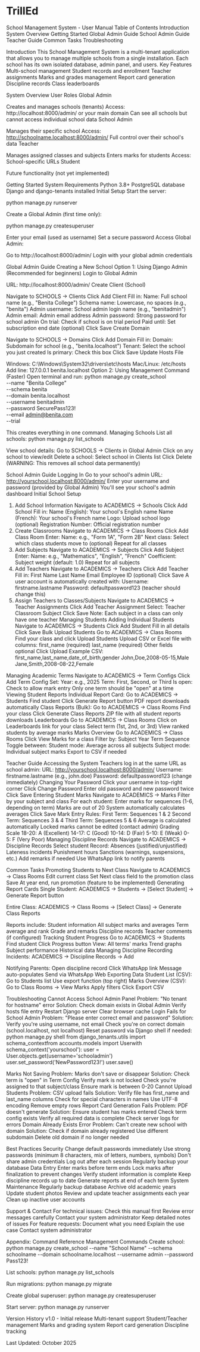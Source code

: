 # TrillEd
School Management System - User Manual
Table of Contents
Introduction
System Overview
Getting Started
Global Admin Guide
School Admin Guide
Teacher Guide
Common Tasks
Troubleshooting

Introduction
This School Management System is a multi-tenant application that allows you to manage multiple schools from a single installation. Each school has its own isolated database, admin panel, and users.
Key Features
Multi-school management
Student records and enrollment
Teacher assignments
Marks and grades management
Report card generation
Discipline records
Class leaderboards

System Overview
User Roles
Global Admin


Creates and manages schools (tenants)
Access: http://localhost:8000/admin/ or your main domain
Can see all schools but cannot access individual school data
School Admin


Manages their specific school
Access: http://schoolname.localhost:8000/admin/
Full control over their school's data
Teacher


Manages assigned classes and subjects
Enters marks for students
Access: School-specific URLs
Student


Future functionality (not yet implemented)

Getting Started
System Requirements
Python 3.8+
PostgreSQL database
Django and django-tenants installed
Initial Setup
Start the server:

 python manage.py runserver


Create a Global Admin (first time only):

 python manage.py createsuperuser


Enter your email (used as username)
Set a secure password
Access Global Admin:


Go to http://localhost:8000/admin/
Login with your global admin credentials

Global Admin Guide
Creating a New School
Option 1: Using Django Admin (Recommended for beginners)
Login to Global Admin


URL: http://localhost:8000/admin/
Create Client (School)


Navigate to SCHOOLS → Clients
Click Add Client
Fill in:
Name: Full school name (e.g., "Benita College")
Schema name: Lowercase, no spaces (e.g., "benita")
Admin username: School admin login name (e.g., "benitadmin")
Admin email: Admin email address
Admin password: Strong password for school admin
On trial: Check if school is on trial period
Paid until: Set subscription end date (optional)
Click Save
Create Domain


Navigate to SCHOOLS → Domains
Click Add Domain
Fill in:
Domain: Subdomain for school (e.g., "benita.localhost")
Tenant: Select the school you just created
Is primary: Check this box
Click Save
Update Hosts File


Windows: C:\Windows\System32\drivers\etc\hosts
Mac/Linux: /etc/hosts
Add line: 127.0.0.1 benita.localhost
Option 2: Using Management Command (Faster)
Open terminal and run:
python manage.py create_school \
  --name "Benita College" \
  --schema benita \
  --domain benita.localhost \
  --username benitadmin \
  --password SecurePass123! \
  --email admin@benita.com \
  --trial

This creates everything in one command.
Managing Schools
List all schools:
python manage.py list_schools

View school details:
Go to SCHOOLS → Clients in Global Admin
Click on any school to view/edit
Delete a school:
Select school in Clients list
Click Delete (WARNING: This removes all school data permanently)

School Admin Guide
Logging In
Go to your school's admin URL: http://yourschool.localhost:8000/admin/
Enter your username and password (provided by Global Admin)
You'll see your school's admin dashboard
Initial School Setup
1. Add School Information
Navigate to ACADEMICS → Schools
Click Add School
Fill in:
Name (English): Your school's English name
Name (French): Your school's French name
Logo: Upload school logo (optional)
Registration Number: Official registration number
2. Create Classrooms
Navigate to ACADEMICS → Class Rooms
Click Add Class Room
Enter:
Name: e.g., "Form 1A", "Form 2B"
Next class: Select which class students move to (optional)
Repeat for all classes
3. Add Subjects
Navigate to ACADEMICS → Subjects
Click Add Subject
Enter:
Name: e.g., "Mathematics", "English", "French"
Coefficient: Subject weight (default: 1.0)
Repeat for all subjects
4. Add Teachers
Navigate to ACADEMICS → Teachers
Click Add Teacher
Fill in:
First Name
Last Name
Email
Employee ID (optional)
Click Save
A user account is automatically created with:
Username: firstname.lastname
Password: defaultpassword123 (teacher should change this)
5. Assign Teachers to Classes/Subjects
Navigate to ACADEMICS → Teacher Assignments
Click Add Teacher Assignment
Select:
Teacher
Classroom
Subject
Click Save
Note: Each subject in a class can only have one teacher
Managing Students
Adding Individual Students
Navigate to ACADEMICS → Students
Click Add Student
Fill in all details
Click Save
Bulk Upload Students
Go to ACADEMICS → Class Rooms
Find your class and click Upload Students
Upload CSV or Excel file with columns:
first_name (required)
last_name (required)
Other fields optional
Click Upload
Example CSV:
first_name,last_name,date_of_birth,gender
John,Doe,2008-05-15,Male
Jane,Smith,2008-08-22,Female

Managing Academic Terms
Navigate to ACADEMICS → Term Configs
Click Add Term Config
Set:
Year: e.g., 2025
Term: First, Second, or Third
Is open: Check to allow mark entry
Only one term should be "open" at a time
Viewing Student Reports
Individual Report Card:
Go to ACADEMICS → Students
Find student
Click Generate Report button
PDF report downloads automatically
Class Reports (Bulk):
Go to ACADEMICS → Class Rooms
Find your class
Click Generate Class Reports
ZIP file with all student reports downloads
Leaderboards
Go to ACADEMICS → Class Rooms
Click on Leaderboards link for your class
Select term (1st, 2nd, or 3rd)
View ranked students by average marks
Marks Overview
Go to ACADEMICS → Class Rooms
Click View Marks for a class
Filter by:
Subject
Year
Term
Sequence
Toggle between:
Student mode: Average across all subjects
Subject mode: Individual subject marks
Export to CSV if needed

Teacher Guide
Accessing the System
Teachers log in at the same URL as school admin:
URL: http://yourschool.localhost:8000/admin/
Username: firstname.lastname (e.g., john.doe)
Password: defaultpassword123 (change immediately)
Changing Your Password
Click your username in top-right corner
Click Change Password
Enter old password and new password twice
Click Save
Entering Student Marks
Navigate to ACADEMICS → Marks
Filter by your subject and class
For each student:
Enter marks for sequences (1-6, depending on term)
Marks are out of 20
System automatically calculates averages
Click Save
Mark Entry Rules:
First Term: Sequences 1 & 2
Second Term: Sequences 3 & 4
Third Term: Sequences 5 & 6
Average is calculated automatically
Locked marks cannot be edited (contact admin)
Grading Scale
18-20: A (Excellent)
14-17: C (Good)
10-14: D (Fair)
5-10: E (Weak)
0-5: F (Very Poor)
Managing Discipline Records
Navigate to ACADEMICS → Discipline Records
Select student
Record:
Absences (justified/unjustified)
Lateness incidents
Punishment hours
Sanctions (warnings, suspensions, etc.)
Add remarks if needed
Use WhatsApp link to notify parents

Common Tasks
Promoting Students to Next Class
Navigate to ACADEMICS → Class Rooms
Edit current class
Set Next class field to the promotion class
Save
At year end, run promotion (feature to be implemented)
Generating Report Cards
Single Student:
ACADEMICS → Students → [Select Student] → Generate Report button

Entire Class:
ACADEMICS → Class Rooms → [Select Class] → Generate Class Reports

Reports include:
Student information
All subject marks and averages
Term average and rank
Grade and remarks
Discipline records
Teacher comments (if configured)
Tracking Student Progress
Go to ACADEMICS → Students
Find student
Click Progress button
View:
All terms' marks
Trend graphs
Subject performance
Historical data
Managing Discipline
Recording Incidents:
ACADEMICS → Discipline Records → Add

Notifying Parents:
Open discipline record
Click WhatsApp link
Message auto-populates
Send via WhatsApp Web
Exporting Data
Student List (CSV):
Go to Students list
Use export function (top right)
Marks Overview (CSV):
Go to Class Rooms → View Marks
Apply filters
Click Export CSV

Troubleshooting
Cannot Access School Admin Panel
Problem: "No tenant for hostname" error
Solution:
Check domain exists in Global Admin
Verify hosts file entry
Restart Django server
Clear browser cache
Login Fails for School Admin
Problem: "Please enter correct email and password"
Solution:
Verify you're using username, not email
Check you're on correct domain (school.localhost, not localhost)
Reset password via Django shell if needed:
 python manage.py shell
 from django_tenants.utils import schema_contextfrom accounts.models import Userwith schema_context('yourschool'):    user = User.objects.get(username='schooladmin')    user.set_password('NewPassword123!')    user.save()


Marks Not Saving
Problem: Marks don't save or disappear
Solution:
Check term is "open" in Term Config
Verify mark is not locked
Check you're assigned to that subject/class
Ensure mark is between 0-20
Cannot Upload Students
Problem: CSV upload fails
Solution:
Verify file has first_name and last_name columns
Check for special characters in names
Use UTF-8 encoding
Remove empty rows
Report Card Generation Fails
Problem: PDF doesn't generate
Solution:
Ensure student has marks entered
Check term config exists
Verify all required data is complete
Check server logs for errors
Domain Already Exists Error
Problem: Can't create new school with domain
Solution:
Check if domain already registered
Use different subdomain
Delete old domain if no longer needed

Best Practices
Security
Change default passwords immediately
Use strong passwords (minimum 8 characters, mix of letters, numbers, symbols)
Don't share admin credentials
Log out after each session
Regularly backup your database
Data Entry
Enter marks before term ends
Lock marks after finalization to prevent changes
Verify student information is complete
Keep discipline records up to date
Generate reports at end of each term
System Maintenance
Regularly backup database
Archive old academic years
Update student photos
Review and update teacher assignments each year
Clean up inactive user accounts

Support & Contact
For technical issues:
Check this manual first
Review error messages carefully
Contact your system administrator
Keep detailed notes of issues
For feature requests:
Document what you need
Explain the use case
Contact system administrator

Appendix: Command Reference
Management Commands
Create school:
python manage.py create_school --name "School Name" --schema schoolname --domain schoolname.localhost --username admin --password Pass123!

List schools:
python manage.py list_schools

Run migrations:
python manage.py migrate

Create global superuser:
python manage.py createsuperuser

Start server:
python manage.py runserver


Version History
v1.0 - Initial release
Multi-tenant support
Student/Teacher management
Marks and grading system
Report card generation
Discipline tracking

Last Updated: October 2025



